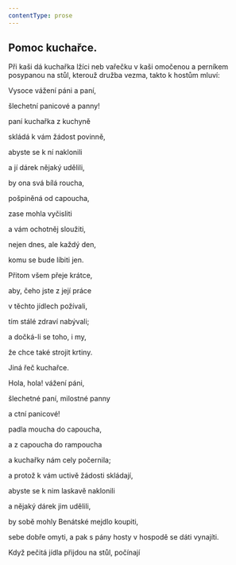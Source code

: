 ```yaml
---
contentType: prose
---
```


## Pomoc kuchařce.

Při kaši dá kuchařka lžíci neb vařečku v kaši omočenou a perníkem posypanou na stůl, kterouž družba vezma, takto k hostům mluví:

Vysoce vážení páni a paní,

šlechetní panicové a panny!

paní kuchařka z kuchyně

skládá k vám žádost povinně,

abyste se k ní naklonili

a jí dárek nějaký udělili,

by ona svá bílá roucha,

pošpiněná od capoucha,

zase mohla vyčisliti

a vám ochotněj sloužiti,

nejen dnes, ale každý den,

komu se bude líbiti jen.

Přitom všem přeje krátce,

aby, čeho jste z její práce

v těchto jídlech požívali,

tím stálé zdraví nabývali;

a dočká-li se toho, i my,

že chce také strojit krtiny.

Jiná řeč kuchařce.

Hola, hola! vážení páni,

šlechetné paní, milostné panny

a ctní panicové!

padla moucha do capoucha,

a z capoucha do rampoucha

a kuchařky nám cely počernila;

a protož k vám uctivě žádosti skládají,

abyste se k nim laskavě naklonili

a nějaký dárek jim udělili,

by sobě mohly Benátské mejdlo koupiti,

sebe dobře omyti, a pak s pány hosty v hospodě se dáti vynajíti.

Když pečitá jídla přijdou na stůl, počínají
